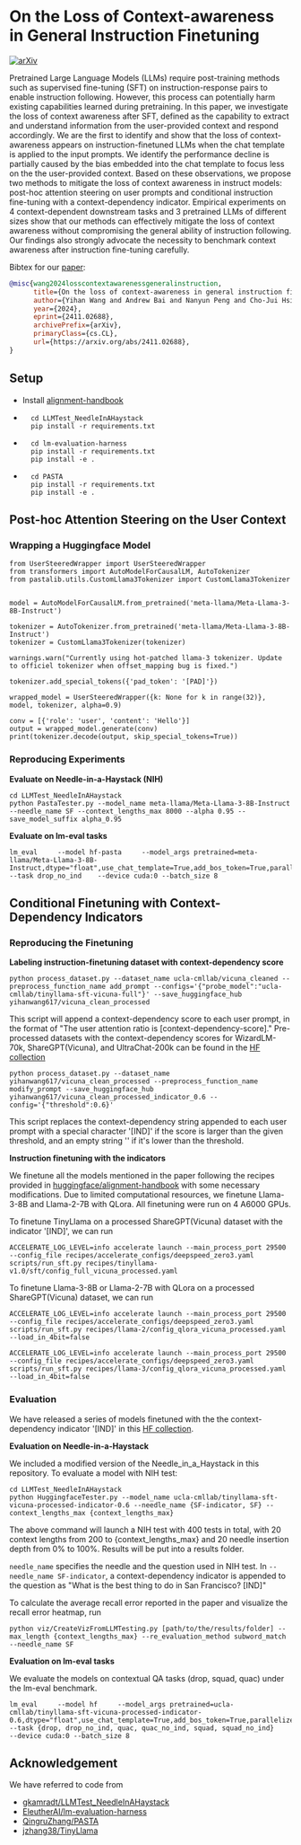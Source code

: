 On the Loss of Context-awareness in General Instruction Finetuning
==============

[![arXiv](https://img.shields.io/badge/arXiv-2402.16459-b31b1b.svg)](http://arxiv.org/abs/2411.02688)

Pretrained Large Language Models (LLMs) require post-training methods such as supervised fine-tuning (SFT) on instruction-response pairs to enable instruction following. 
However, this process can potentially harm existing capabilities learned during pretraining. 
In this paper, we investigate the loss of context awareness after SFT, defined as the capability to extract and understand information from the user-provided context and respond accordingly. 
We are the first to identify and show that the loss of context-awareness appears on instruction-finetuned LLMs when the chat template is applied to the input prompts. 
We identify the performance decline is partially caused by the bias embedded into the chat template to focus less on the the user-provided context.
Based on these observations, we propose two methods to mitigate the loss of context awareness in instruct models: post-hoc attention steering on user prompts and conditional instruction fine-tuning with a context-dependency indicator.
Empirical experiments on 4 context-dependent downstream tasks and 3 pretrained LLMs of different sizes show that our methods can effectively mitigate the loss of context awareness without compromising the general ability of instruction following. 
Our findings also strongly advocate the necessity to benchmark context awareness after instruction fine-tuning carefully.

Bibtex for our [paper](http://arxiv.org/abs/2411.02688):
```bibtex
@misc{wang2024losscontextawarenessgeneralinstruction,
      title={On the loss of context-awareness in general instruction fine-tuning}, 
      author={Yihan Wang and Andrew Bai and Nanyun Peng and Cho-Jui Hsieh},
      year={2024},
      eprint={2411.02688},
      archivePrefix={arXiv},
      primaryClass={cs.CL},
      url={https://arxiv.org/abs/2411.02688}, 
}
```

## Setup
* Install [alignment-handbook](https://github.com/huggingface/alignment-handbook)
* ```
    cd LLMTest_NeedleInAHaystack
    pip install -r requirements.txt
  ```
* ```
    cd lm-evaluation-harness
    pip install -r requirements.txt
    pip install -e .
  ```
* ```
    cd PASTA
    pip install -r requirements.txt
    pip install -e .
  ```

## Post-hoc Attention Steering on the User Context
### Wrapping a Huggingface Model
```
from UserSteeredWrapper import UserSteeredWrapper
from transformers import AutoModelForCausalLM, AutoTokenizer
from pastalib.utils.CustomLlama3Tokenizer import CustomLlama3Tokenizer


model = AutoModelForCausalLM.from_pretrained('meta-llama/Meta-Llama-3-8B-Instruct')

tokenizer = AutoTokenizer.from_pretrained('meta-llama/Meta-Llama-3-8B-Instruct')
tokenizer = CustomLlama3Tokenizer(tokenizer)

warnings.warn("Currently using hot-patched llama-3 tokenizer. Update to officiel tokenizer when offset_mapping bug is fixed.")

tokenizer.add_special_tokens({'pad_token': '[PAD]'})

wrapped_model = UserSteeredWrapper({k: None for k in range(32)}, model, tokenizer, alpha=0.9)

conv = [{'role': 'user', 'content': 'Hello'}]
output = wrapped_model.generate(conv)
print(tokenizer.decode(output, skip_special_tokens=True))
```

### Reproducing Experiments
**Evaluate on Needle-in-a-Haystack (NIH)**

```
cd LLMTest_NeedleInAHaystack
python PastaTester.py --model_name meta-llama/Meta-Llama-3-8B-Instruct --needle_name SF --context_lengths_max 8000 --alpha 0.95 --save_model_suffix alpha_0.95
```

**Evaluate on lm-eval tasks**

```
lm_eval     --model hf-pasta     --model_args pretrained=meta-llama/Meta-Llama-3-8B-Instruct,dtype="float",use_chat_template=True,add_bos_token=True,parallelize=True,alpha=0.9     --task drop_no_ind    --device cuda:0 --batch_size 8
```


## Conditional Finetuning with Context-Dependency Indicators
### Reproducing the Finetuning
**Labeling instruction-finetuning dataset with context-dependency score**

```
python process_dataset.py --dataset_name ucla-cmllab/vicuna_cleaned --preprocess_function_name add_prompt --configs='{"probe_model":"ucla-cmllab/tinyllama-sft-vicuna-full"}' --save_huggingface_hub yihanwang617/vicuna_clean_processed
```
This script will append a context-dependency score to each user prompt, in the format of "The user attention ratio is [context-dependency-score]."
Pre-processed datasets with the context-dependency scores for WizardLM-70k, ShareGPT(Vicuna), and UltraChat-200k can be found in the [HF collection](https://huggingface.co/collections/ucla-cmllab/context-awareness-in-instruction-finetuning-671b44e2a9a89705ec2b8208)

```
python process_dataset.py --dataset_name yihanwang617/vicuna_clean_processed --preprocess_function_name modify_prompt --save_huggingface_hub yihanwang617/vicuna_clean_processed_indicator_0.6 --config='{"threshold":0.6}'
```
This script replaces the context-dependency string appended to each user prompt with a special character '[IND]' if the score is larger than the given threshold, and an empty string '' if it's lower than the threshold.

**Instruction finetuning with the indicators**

We finetune all the models mentioned in the paper following the recipes provided in [huggingface/alignment-handbook](https://github.com/huggingface/alignment-handbook) with some necessary modifications. Due to limited computational resources, we finetune Llama-3-8B and Llama-2-7B with QLora. All finetuning were run on 4 A6000 GPUs. 

To finetune TinyLlama on a processed ShareGPT(Vicuna) dataset with the indicator '[IND]', we can run
```
ACCELERATE_LOG_LEVEL=info accelerate launch --main_process_port 29500 --config_file recipes/accelerate_configs/deepspeed_zero3.yaml scripts/run_sft.py recipes/tinyllama-v1.0/sft/config_full_vicuna_processed.yaml
```

To finetune Llama-3-8B or Llama-2-7B with QLora on a processed ShareGPT(Vicuna) dataset, we can run
```
ACCELERATE_LOG_LEVEL=info accelerate launch --main_process_port 29500 --config_file recipes/accelerate_configs/deepspeed_zero3.yaml scripts/run_sft.py recipes/llama-2/config_qlora_vicuna_processed.yaml --load_in_4bit=false
```

```
ACCELERATE_LOG_LEVEL=info accelerate launch --main_process_port 29500 --config_file recipes/accelerate_configs/deepspeed_zero3.yaml scripts/run_sft.py recipes/llama-3/config_qlora_vicuna_processed.yaml --load_in_4bit=false
```

### Evaluation
We have released a series of models finetuned with the the context-dependency indicator '[IND]' in this [HF collection](https://huggingface.co/collections/ucla-cmllab/context-awareness-in-instruction-finetuning-671b44e2a9a89705ec2b8208).


**Evaluation on Needle-in-a-Haystack**

We included a modified version of the Needle_in_a_Haystack in this repository.
To evaluate a model with NIH test:
```
cd LLMTest_NeedleInAHaystack
python HuggingfaceTester.py --model_name ucla-cmllab/tinyllama-sft-vicuna-processed-indicator-0.6 --needle_name {SF-indicator, SF} --context_lengths_max {context_lengths_max}
```

The above command will launch a NIH test with 400 tests in total, with 20 context lengths from 200 to {context_lengths_max} and 20 needle insertion depth from 0% to 100%. Results will be put into a results folder.

`needle_name` specifies the needle and the question used in NIH test. In `--needle_name SF-indicator`, a context-dependency indicator is appended to the question as "What is the best thing to do in San Francisco? [IND]"

To calculate the average recall error reported in the paper and visualize the recall error heatmap, run
```
python viz/CreateVizFromLLMTesting.py [path/to/the/results/folder] --max_length {context_lengths_max} --re_evaluation_method subword_match --needle_name SF
```

**Evaluation on lm-eval tasks**

We evaluate the models on contextual QA tasks (drop, squad, quac) under the lm-eval benchmark.

```
lm_eval     --model hf     --model_args pretrained=ucla-cmllab/tinyllama-sft-vicuna-processed-indicator-0.6,dtype="float",use_chat_template=True,add_bos_token=True,parallelize=True   --task {drop, drop_no_ind, quac, quac_no_ind, squad, squad_no_ind}    --device cuda:0 --batch_size 8
```

## Acknowledgement
We have referred to code from
* [gkamradt/LLMTest_NeedleInAHaystack](https://github.com/gkamradt/LLMTest_NeedleInAHaystack)
* [EleutherAI/lm-evaluation-harness](https://github.com/EleutherAI/lm-evaluation-harness)
* [QingruZhang/PASTA](https://github.com/QingruZhang/PASTA)
* [jzhang38/TinyLlama](https://github.com/jzhang38/TinyLlama)